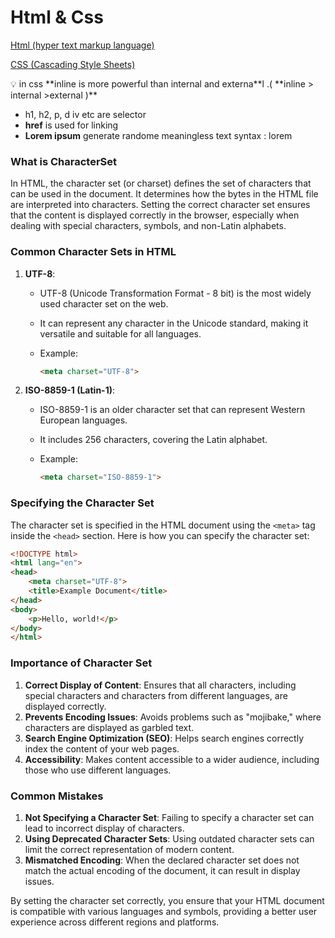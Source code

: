 # Html & Css

[Html (hyper text markup language)](Html%20&%20Css%204be8053f4715412499caaa8463081574/Html%20(hyper%20text%20markup%20language)%205f4203ab422347a985b3b342902de080.md)

[CSS (Cascading Style Sheets)](Html%20&%20Css%204be8053f4715412499caaa8463081574/CSS%20(Cascading%20Style%20Sheets)%2031cef1e9f45d47b583e33e4231f3812c.md)

<aside>
💡 in css **inline is more powerful than  internal and externa**l .( **inline > internal >external )**

</aside>

- h1, h2, p, d iv etc are selector
- **href** is used for linking
- **Lorem ipsum** generate randome meaningless text
 syntax : lorem

### What is CharacterSet

In HTML, the character set (or charset) defines the set of characters that can be used in the document. It determines how the bytes in the HTML file are interpreted into characters. Setting the correct character set ensures that the content is displayed correctly in the browser, especially when dealing with special characters, symbols, and non-Latin alphabets.

### Common Character Sets in HTML

1. **UTF-8**:
    - UTF-8 (Unicode Transformation Format - 8 bit) is the most widely used character set on the web.
    - It can represent any character in the Unicode standard, making it versatile and suitable for all languages.
    - Example:
        
        ```html
        <meta charset="UTF-8">
        
        ```
        
2. **ISO-8859-1 (Latin-1)**:
    - ISO-8859-1 is an older character set that can represent Western European languages.
    - It includes 256 characters, covering the Latin alphabet.
    - Example:
        
        ```html
        <meta charset="ISO-8859-1">
        
        ```
        

### Specifying the Character Set

The character set is specified in the HTML document using the `<meta>` tag inside the `<head>` section. Here is how you can specify the character set:

```html
<!DOCTYPE html>
<html lang="en">
<head>
    <meta charset="UTF-8">
    <title>Example Document</title>
</head>
<body>
    <p>Hello, world!</p>
</body>
</html>

```

### Importance of Character Set

1. **Correct Display of Content**: Ensures that all characters, including special characters and characters from different languages, are displayed correctly.
2. **Prevents Encoding Issues**: Avoids problems such as "mojibake," where characters are displayed as garbled text.
3. **Search Engine Optimization (SEO)**: Helps search engines correctly index the content of your web pages.
4. **Accessibility**: Makes content accessible to a wider audience, including those who use different languages.

### Common Mistakes

1. **Not Specifying a Character Set**: Failing to specify a character set can lead to incorrect display of characters.
2. **Using Deprecated Character Sets**: Using outdated character sets can limit the correct representation of modern content.
3. **Mismatched Encoding**: When the declared character set does not match the actual encoding of the document, it can result in display issues.

By setting the character set correctly, you ensure that your HTML document is compatible with various languages and symbols, providing a better user experience across different regions and platforms.